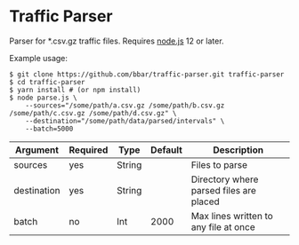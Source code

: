 # Traffic Parser

Parser for *.csv.gz traffic files. Requires [node.js](https://nodejs.org) 12 or later.

Example usage:

    $ git clone https://github.com/bbar/traffic-parser.git traffic-parser
    $ cd traffic-parser
    $ yarn install # (or npm install)
    $ node parse.js \
        --sources="/some/path/a.csv.gz /some/path/b.csv.gz /some/path/c.csv.gz /some/path/d.csv.gz" \
        --destination="/some/path/data/parsed/intervals" \
        --batch=5000

|Argument|Required|Type|Default|Description|
|--|--|--|--|--|
|sources|yes|String||Files to parse|
|destination|yes|String||Directory where parsed files are placed|
|batch|no|Int|2000|Max lines written to any file at once|
